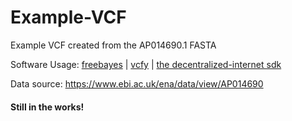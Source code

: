 # Example-VCF
Example VCF created from the AP014690.1 FASTA

Software Usage: [freebayes](https://github.com/ekg/freebayes) | [vcfy](https://github.com/cartoonist/vcfy) | [the decentralized-internet sdk](https://www.npmjs.com/package/decentralized-internet)

Data source: https://www.ebi.ac.uk/ena/data/view/AP014690

#### Still in the works!

